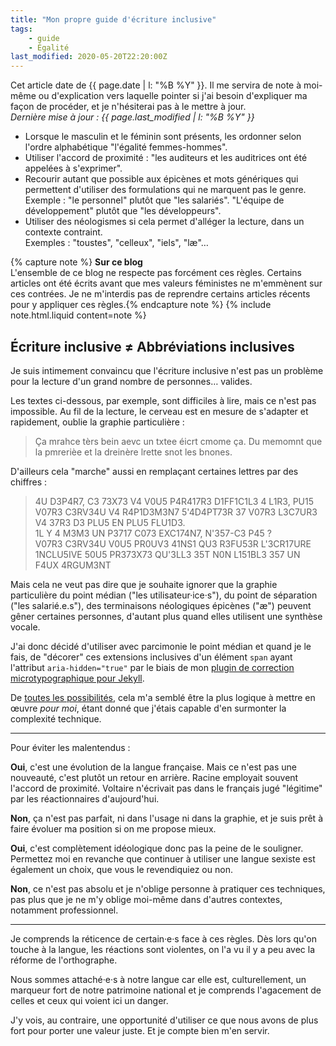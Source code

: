 ```yaml
---
title: "Mon propre guide d'écriture inclusive"
tags:
    - guide
    - Égalité
last_modified: 2020-05-20T22:20:00Z
---
```


Cet article date de {{ page.date | l: "%B %Y" }}. Il me servira de note à
moi-même ou d'explication vers laquelle pointer si j'ai besoin d'expliquer ma
façon de procéder, et je n'hésiterai pas à le mettre à jour.  
_Dernière mise à jour : {{ page.last_modified | l: "%B %Y" }}_

<!-- more -->

-   Lorsque le masculin et le féminin sont présents, les ordonner selon l'ordre
    alphabétique "l'égalité femmes-hommes".
-   Utiliser l'accord de proximité : "les auditeurs et les auditrices ont été
    appelées à s'exprimer".
-   Recourir autant que possible aux épicènes et mots génériques qui permettent
    d'utiliser des formulations qui ne marquent pas le genre.  
    Exemple : "le personnel" plutôt que "les salariés". "L'équipe de
    développement" plutôt que "les développeurs".
-   Utiliser des néologismes si cela permet d'alléger la lecture, dans un
    contexte contraint.  
    Exemples : "toustes", "celleux", "iels", "læ"…

{% capture note %} **Sur ce blog**  
L'ensemble de ce blog ne respecte pas forcément ces règles. Certains articles
ont été écrits avant que mes valeurs féministes ne m'emmènent sur ces contrées.
Je ne m'interdis pas de reprendre certains articles récents pour y appliquer ces
règles.{% endcapture note %} {% include note.html.liquid content=note %}

## Écriture inclusive ≠ Abbréviations inclusives

Je suis intimement convaincu que l'écriture inclusive n'est pas un problème pour
la lecture d'un grand nombre de personnes… valides.

Les textes ci-dessous, par exemple, sont difficiles à lire, mais ce n'est pas
impossible. Au fil de la lecture, le cerveau est en mesure de s'adapter et
rapidement, oublie la graphie particulière :

> Ça mrahce tèrs bein aevc un txtee éicrt cmome ça. Du memomnt que la pmrerièe
> et la dreinère lrette snot les bnones.

D'ailleurs cela "marche" aussi en remplaçant certaines lettres par des chiffres
:

> 4U D3P4R7, C3 73X73 V4 V0U5 P4R417R3 D1FF1C1L3 4 L1R3, PU15 V07R3 C3RV34U V4
> R4P1D3M3N7 5'4D4PT73R 37 V07R3 L3C7UR3 V4 37R3 D3 PLU5 EN PLU5 FLU1D3.  
> 1L Y 4 M3M3 UN P3717 C073 EXC174N7, N'357-C3 P45 ?  
> V07R3 C3RV34U V0U5 PR0UV3 41NS1 QU3 R3FU53R L'3CR17URE 1NCLU5IVE 50U5 PR373X73
> QU'3LL3 35T N0N L151BL3 357 UN F4UX 4RGUM3NT

Mais cela ne veut pas dire que je souhaite ignorer que la graphie particulière
du point médian ("les utilisateur·ice·s"), du point de séparation ("les
salarié.e.s"), des terminaisons néologiques épicènes ("æ") peuvent gêner
certaines personnes, d'autant plus quand elles utilisent une synthèse vocale.

J'ai donc décidé d'utiliser avec parcimonie le point médian et quand je le fais,
de "décorer" ces extensions inclusives d'un élément `span` ayant l'attribut
`aria-hidden="true"` par le biais de mon
[plugin de correction microtypographique pour Jekyll](https://github.com/borisschapira/jekyll-microtypo/).

De
[toutes les possibilités](https://codepen.io/vincent-valentin/full/woGLVL 'Abbréviations inclusives, un CodePen par Vincent Valentin'),
cela m'a semblé être la plus logique à mettre en œuvre _pour moi_, étant donné
que j'étais capable d'en surmonter la complexité technique.

---

<span id="disambiguation">Pour éviter les malentendus</span> :

**Oui**, c'est une évolution de la langue française. Mais ce n'est pas une
nouveauté, c'est plutôt un retour en arrière. Racine employait souvent l'accord
de proximité. Voltaire n'écrivait pas dans le français jugé "légitime" par les
réactionnaires d'aujourd'hui.

**Non**, ça n'est pas parfait, ni dans l'usage ni dans la graphie, et je suis
prêt à faire évoluer ma position si on me propose mieux.

**Oui**, c'est complètement idéologique donc pas la peine de le souligner.
Permettez moi en revanche que continuer à utiliser une langue sexiste est
également un choix, que vous le revendiquiez ou non.

**Non**, ce n'est pas absolu et je n'oblige personne à pratiquer ces techniques,
pas plus que je ne m'y oblige moi-même dans d'autres contextes, notamment
professionnel.

---

Je comprends la réticence de certain·e·s face à ces règles. Dès lors qu'on
touche à la langue, les réactions sont violentes, on l'a vu il y a peu avec la
réforme de l'orthographe.

Nous sommes attaché·e·s à notre langue car elle est, culturellement, un marqueur
fort de notre patrimoine national et je comprends l'agacement de celles et ceux
qui voient ici un danger.

J'y vois, au contraire, une opportunité d'utiliser ce que nous avons de plus
fort pour porter une valeur juste. Et je compte bien m'en servir.
